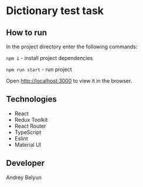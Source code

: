 # Dictionary test task

## How to run

In the project directory enter the following commands:

`npm i` - install project dependencies

`npm run start` - run project

Open [http://localhost:3000](http://localhost:3000) to view it in the browser.

## Technologies

- React
- Redux Toolkit
- React Router
- TypeScript
- Eslint
- Material UI

## Developer

Andrey Belyun

